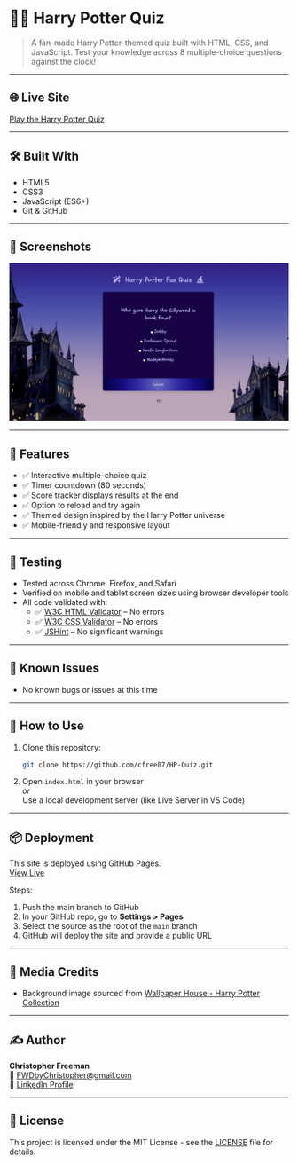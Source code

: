 

# 🧙‍♂️ Harry Potter Quiz

> A fan-made Harry Potter-themed quiz built with HTML, CSS, and JavaScript. Test your knowledge across 8 multiple-choice questions against the clock!

---

## 🌐 Live Site  
[Play the Harry Potter Quiz](https://cfree87.github.io/hp-quiz/)

---

## 🛠️ Built With  
- HTML5  
- CSS3  
- JavaScript (ES6+)  
- Git & GitHub  

---

## 📸 Screenshots  
![Harry Potter Quiz Screenshot](Assets/images/quiz.png)

---

## 📄 Features  
- ✅ Interactive multiple-choice quiz  
- ✅ Timer countdown (80 seconds)  
- ✅ Score tracker displays results at the end  
- ✅ Option to reload and try again  
- ✅ Themed design inspired by the Harry Potter universe  
- ✅ Mobile-friendly and responsive layout  

---

## 🧪 Testing  
- Tested across Chrome, Firefox, and Safari  
- Verified on mobile and tablet screen sizes using browser developer tools  
- All code validated with:  
  - ✅ [W3C HTML Validator](https://validator.w3.org/) – No errors  
  - ✅ [W3C CSS Validator](https://jigsaw.w3.org/css-validator/) – No errors  
  - ✅ [JSHint](https://jshint.com/) – No significant warnings  

---

## 🐛 Known Issues  
- No known bugs or issues at this time  

---

## 🚀 How to Use  
1. Clone this repository:
   ```bash
   git clone https://github.com/cfree87/HP-Quiz.git
   ```

2. Open `index.html` in your browser  
   _or_  
   Use a local development server (like Live Server in VS Code)  

---

## 📦 Deployment  
This site is deployed using GitHub Pages.  
[View Live](https://cfree87.github.io/HP-Quiz/)

Steps:
1. Push the main branch to GitHub  
2. In your GitHub repo, go to **Settings > Pages**  
3. Select the source as the root of the `main` branch  
4. GitHub will deploy the site and provide a public URL

---

## 📸 Media Credits  
- Background image sourced from [Wallpaper House - Harry Potter Collection](https://wallpaper-house.com/group/harry-potter-background/index.php)

---

## ✍️ Author  
**Christopher Freeman**  
📧 [FWDbyChristopher@gmail.com](mailto:FWDbyChristopher@gmail.com)  
🔗 [LinkedIn Profile](https://www.linkedin.com/in/christopher-freeman-05497322a/)

---

## 📘 License  
This project is licensed under the MIT License - see the [LICENSE](LICENSE) file for details.